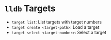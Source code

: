 # `lldb` Targets

- `target list`: List targets with target numbers
- `target create <target-path>`: Load a target
- `target select <target-number>`: Select a target
